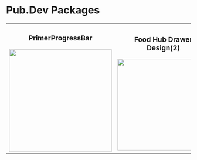 # Pub.Dev Packages

<div align="center">
    <table>
        <tr>
            <td align="center">
                <h3>PrimerProgressBar</h3>
                <img src="https://github.com/user-attachments/assets/38fd9629-afb3-471b-9521-545bdb2567cb" width="280" height="auto">
            </td>
            <td align="center">
                <h3>Food Hub Drawer Design(2)</h3>
                <img src="https://github.com/user-attachments/assets/7df4e643-ef6f-4820-81b1-1ffa6b54ea9e" width="250" height="auto">
            </td>
        </tr>
    </table>
</div>


